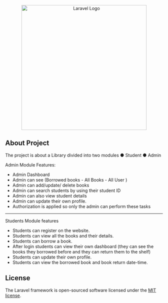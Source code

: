 <p align="center"><a href="https://laravel.com" target="_blank"><img src="https://raw.githubusercontent.com/laravel/art/master/logo-lockup/5%20SVG/2%20CMYK/1%20Full%20Color/laravel-logolockup-cmyk-red.svg" width="400" alt="Laravel Logo"></a></p>


## About Project
The project is about a Library divided into two modules
● Student
● Admin

Admin Module Features:
- Admin Dashboard
- Admin can see (Borrowed books - All Books - All User ) 
- Admin can add/update/ delete books
- Admin can search students by using their student ID
- Admin can also view student details
- Admin can update their own profile.
- Authorization is applied so only the admin can perform these tasks

---

Students Module features
- Students can register on the website.
- Students can view all the books and their details.
- Students can borrow a book.
- After login students can view their own dashboard
    (they can see the books they borrowed before and they can return them to the shelf)
- Students can update their own profile.
- Students can view the borrowed book and book return date-time.



## License

The Laravel framework is open-sourced software licensed under the [MIT license](https://opensource.org/licenses/MIT).
